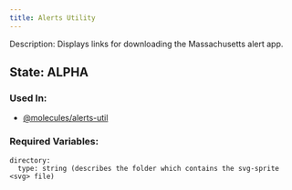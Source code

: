 ```yaml
---
title: Alerts Utility
---
```

Description: Displays links for downloading the Massachusetts alert app.

## State: ALPHA
### Used In:
- [@molecules/alerts-util](/?p=molecules-alerts-util)

### Required Variables: 
~~~
directory: 
  type: string (describes the folder which contains the svg-sprite <svg> file)
~~~
